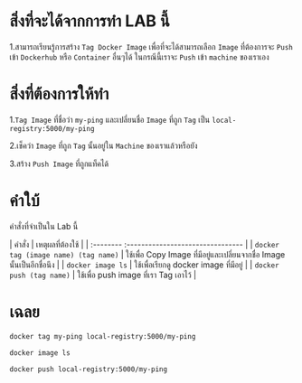 # สิ่งที่จะได้จากการทำ LAB นี้

1.สามารถเรียนรู้การสร้าง `Tag Docker Image` เพื่อที่จะได้สามารถเลือก `Image` ที่ต้องการจะ `Push` เข้า `Dockerhub` หรือ `Container` อื่นๆได้ ในกรณีนี้เราจะ `Push` เข้า `machine` ของเราเอง


# สิ่งที่ต้องการให้ทำ

1.`Tag Image` ที่ชื่อว่า `my-ping` และเปลี่ยนชื่อ `Image` ที่ถูก `Tag` เป็น `local-registry:5000/my-ping`

2.เช็คว่า `Image` ที่ถูก `Tag` นั้นอยู่ใน `Machine` ของเราแล้วหรือยัง

3.สร้าง `Push Image` ที่ถูกแท็คได้


# คำใบ้

คำสั่งที่จำเป็นใน Lab นี้

| คำสั่ง     | เหตุผลที่ต้องใช้                       |
| :-------- :-------------------------------- |
| `docker tag (image name) (tag name)`     | ใช้เพื่อ Copy Image ที่มีอยู่และเปลี่ยนจากชื่อ Image นั้นเป็นอีกชื่อนึง |
| `docker image ls`     | ใช้เพื่อเรียกดู docker image ที่มีอยู่ |
| `docker push (tag name)`     | ใช้เพื่อ push image ที่เรา Tag เอาไว้ |


# เฉลย

```bash
docker tag my-ping local-registry:5000/my-ping

docker image ls

docker push local-registry:5000/my-ping
```

